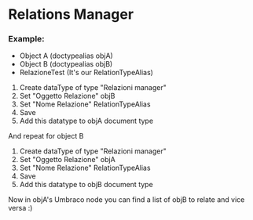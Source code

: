 # Relations Manager

### Example: 
 - Object A (doctypealias objA)
 - Object B (doctypealias objB)
 - RelazioneTest (It's our RelationTypeAlias)

1) Create dataType of type "Relazioni manager"
2) Set "Oggetto Relazione" objB
3) Set "Nome Relazione" RelationTypeAlias
4) Save
5) Add this datatype to objA document type

And repeat for object B

1) Create dataType of type "Relazioni manager"
2) Set "Oggetto Relazione" objA
3) Set "Nome Relazione" RelationTypeAlias
4) Save
5) Add this datatype to objB document type


Now in objA's Umbraco node you can find a list of objB to relate and vice versa :)

